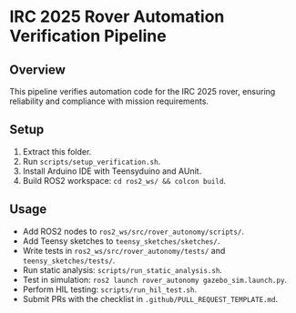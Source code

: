 # IRC 2025 Rover Automation Verification Pipeline

## Overview
This pipeline verifies automation code for the IRC 2025 rover, ensuring reliability and compliance with mission requirements.

## Setup
1. Extract this folder.
2. Run `scripts/setup_verification.sh`.
3. Install Arduino IDE with Teensyduino and AUnit.
4. Build ROS2 workspace: `cd ros2_ws/ && colcon build`.

## Usage
- Add ROS2 nodes to `ros2_ws/src/rover_autonomy/scripts/`.
- Add Teensy sketches to `teensy_sketches/sketches/`.
- Write tests in `ros2_ws/src/rover_autonomy/tests/` and `teensy_sketches/tests/`.
- Run static analysis: `scripts/run_static_analysis.sh`.
- Test in simulation: `ros2 launch rover_autonomy gazebo_sim.launch.py`.
- Perform HIL testing: `scripts/run_hil_test.sh`.
- Submit PRs with the checklist in `.github/PULL_REQUEST_TEMPLATE.md`.
